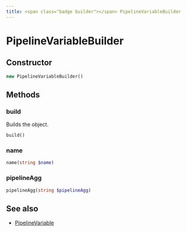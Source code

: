 ```yaml
---
title: <span class="badge builder"></span> PipelineVariableBuilder
---
```

# <span class="badge builder"></span> PipelineVariableBuilder

## Constructor

```php
new PipelineVariableBuilder()
```
## Methods

### <span class="badge object-method"></span> build

Builds the object.

```php
build()
```

### <span class="badge object-method"></span> name

```php
name(string $name)
```

### <span class="badge object-method"></span> pipelineAgg

```php
pipelineAgg(string $pipelineAgg)
```

## See also

 * <span class="badge object-type-class"></span> [PipelineVariable](./object-PipelineVariable.md)
